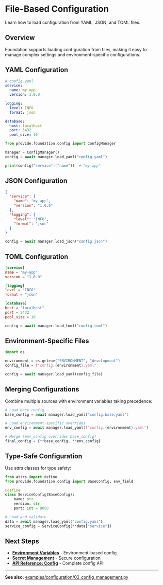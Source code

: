 # File-Based Configuration

Learn how to load configuration from YAML, JSON, and TOML files.

## Overview

Foundation supports loading configuration from files, making it easy to manage complex settings and environment-specific configurations.

## YAML Configuration

```yaml
# config.yaml
service:
  name: my-app
  version: 1.0.0

logging:
  level: INFO
  format: json

database:
  host: localhost
  port: 5432
  pool_size: 10
```

```python
from provide.foundation.config import ConfigManager

manager = ConfigManager()
config = await manager.load_yaml("config.yaml")

print(config["service"]["name"])  # "my-app"
```

## JSON Configuration

```json
{
  "service": {
    "name": "my-app",
    "version": "1.0.0"
  },
  "logging": {
    "level": "INFO",
    "format": "json"
  }
}
```

```python
config = await manager.load_json("config.json")
```

## TOML Configuration

```toml
[service]
name = "my-app"
version = "1.0.0"

[logging]
level = "INFO"
format = "json"

[database]
host = "localhost"
port = 5432
pool_size = 10
```

```python
config = await manager.load_toml("config.toml")
```

## Environment-Specific Files

```python
import os

environment = os.getenv("ENVIRONMENT", "development")
config_file = f"config.{environment}.yaml"

config = await manager.load_yaml(config_file)
```

## Merging Configurations

Combine multiple sources with environment variables taking precedence:

```python
# Load base config
base_config = await manager.load_yaml("config.base.yaml")

# Load environment-specific overrides
env_config = await manager.load_yaml(f"config.{environment}.yaml")

# Merge (env_config overrides base_config)
final_config = {**base_config, **env_config}
```

## Type-Safe Configuration

Use attrs classes for type safety:

```python
from attrs import define
from provide.foundation.config import BaseConfig, env_field

@define
class ServiceConfig(BaseConfig):
    name: str
    version: str
    port: int = 8000

# Load and validate
data = await manager.load_yaml("config.yaml")
service_config = ServiceConfig(**data["service"])
```

## Next Steps

- **[Environment Variables](env-variables.md)** - Environment-based config
- **[Secret Management](secrets.md)** - Secure configuration
- **[API Reference: Config](../../reference/provide/foundation/config/index.md)** - Complete config API

---

**See also:** [examples/configuration/03_config_management.py](https://github.com/provide-io/provide-foundation/blob/main/examples/configuration/03_config_management.py)
